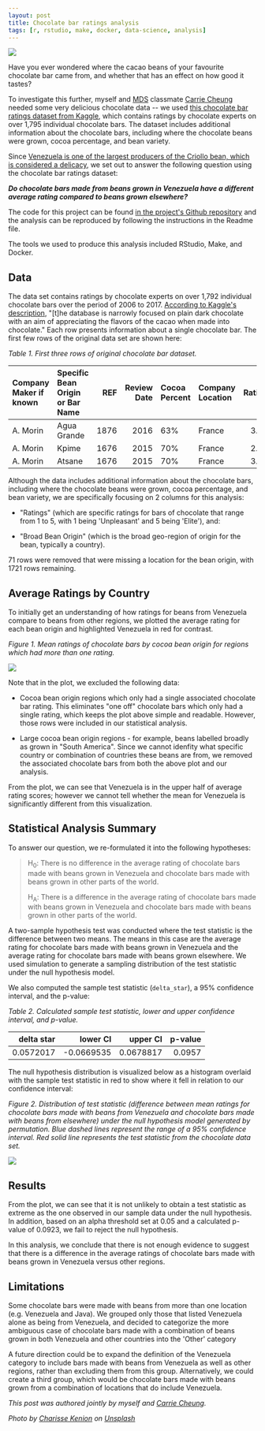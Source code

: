 ```yaml
---
layout: post
title: Chocolate bar ratings analysis
tags: [r, rstudio, make, docker, data-science, analysis]
---
```


<img src="/images/chocolate.jpg" class="fit image">

Have you ever wondered where the cacao beans of your favourite chocolate bar came from, and whether that has an effect on how good it tastes?

To investigate this further, myself and [MDS](https://masterdatascience.ubc.ca/) classmate [Carrie Cheung](https://github.com/carrieklc) needed some very delicious chocolate data -- we used [this chocolate bar ratings dataset from Kaggle](https://www.kaggle.com/rtatman/chocolate-bar-ratings), which contains ratings by chocolate experts on over 1,795 individual chocolate bars. The dataset includes additional information about the chocolate bars, including where the chocolate beans were grown, cocoa percentage, and bean variety.

Since [Venezuela is one of the largest producers of the Criollo bean, which is considered a delicacy](https://en.wikipedia.org/wiki/Cocoa_bean), we set out to answer the following question using the chocolate bar ratings dataset:

_**Do chocolate bars made from beans grown in Venezuela have a different average rating compared to beans grown elsewhere?**_

The code for this project can be found [in the project's Github repository](https://github.com/UBC-MDS/DSCI_522-Chocolate_Ratings_Analysis) and the analysis can be reproduced by following the instructions in the Readme file.

The tools we used to produce this analysis included RStudio, Make, and Docker.







## Data

The data set contains ratings by chocolate experts on over 1,792 individual chocolate bars over the period of 2006 to 2017. [According to Kaggle's description,](https://www.kaggle.com/rtatman/chocolate-bar-ratings/home) "\[t\]he database is narrowly focused on plain dark chocolate with an aim of appreciating the flavors of the cacao when made into chocolate." Each row presents information about a single chocolate bar. The first few rows of the original data set are shown here:

*Table 1. First three rows of original chocolate bar dataset.*

| Company Maker if known | Specific Bean Origin or Bar Name |   REF|  Review Date| Cocoa Percent | Company Location |  Rating| Bean Type | Broad Bean Origin |
|:-----------------------|:---------------------------------|-----:|------------:|:--------------|:-----------------|-------:|:----------|:------------------|
| A. Morin               | Agua Grande                      |  1876|         2016| 63%           | France           |    3.75|           | Sao Tome          |
| A. Morin               | Kpime                            |  1676|         2015| 70%           | France           |    2.75|           | Togo              |
| A. Morin               | Atsane                           |  1676|         2015| 70%           | France           |    3.00|           | Togo              |

Although the data includes additional information about the chocolate bars, including where the chocolate beans were grown, cocoa percentage, and bean variety, we are specifically focusing on 2 columns for this analysis:

-   "Ratings" (which are specific ratings for bars of chocolate that range from 1 to 5, with 1 being 'Unpleasant' and 5 being 'Elite'), and:

-   "Broad Bean Origin" (which is the broad geo-region of origin for the bean, typically a country).

71 rows were removed that were missing a location for the bean origin, with 1721 rows remaining.

## Average Ratings by Country

To initially get an understanding of how ratings for beans from Venezuela compare to beans from other regions, we plotted the average rating for each bean origin and highlighted Venezuela in red for contrast.

*Figure 1. Mean ratings of chocolate bars by cocoa bean origin for regions which had more than one rating.*

<img src="/figs/2018-12-07-chocolate-bars/choc_data_viz.png" class="fit image">

Note that in the plot, we excluded the following data:

-   Cocoa bean origin regions which only had a single associated chocolate bar rating. This eliminates "one off" chocolate bars which only had a single rating, which keeps the plot above simple and readable. However, those rows were included in our statistical analysis.

-   Large cocoa bean origin regions - for example, beans labelled broadly as grown in "South America". Since we cannot idenfity what specific country or combination of countries these beans are from, we removed the associated chocolate bars from both the above plot and our analysis.

From the plot, we can see that Venezuela is in the upper half of average rating scores; however we cannot tell whether the mean for Venezuela is significantly different from this visualization.

## Statistical Analysis Summary

To answer our question, we re-formulated it into the following hypotheses:

> H<sub>0</sub>: There is no difference in the average rating of chocolate bars made with beans grown in Venezuela and chocolate bars made with beans grown in other parts of the world.
>
> H<sub>A</sub>: There is a difference in the average rating of chocolate bars made with beans grown in Venezuela and chocolate bars made with beans grown in other parts of the world.

A two-sample hypothesis test was conducted where the test statistic is the difference between two means. The means in this case are the average rating for chocolate bars made with beans grown in Venezuela and the average rating for chocolate bars made with beans grown elsewhere. We used simulation to generate a sampling distribution of the test statistic under the null hypothesis model.

We also computed the sample test statistic (`delta_star`), a 95% confidence interval, and the p-value:

*Table 2. Calculated sample test statistic, lower and upper confidence interval, and p-value.*

|  delta star|    lower CI|   upper CI|  p-value|
|-----------:|-----------:|----------:|--------:|
|   0.0572017|  -0.0669535|  0.0678817|   0.0957|

The null hypothesis distribution is visualized below as a histogram overlaid with the sample test statistic in red to show where it fell in relation to our confidence interval:

*Figure 2. Distribution of test statistic (difference between mean ratings for chocolate bars made with beans from Venezuela and chocolate bars made with beans from elsewhere) under the null hypothesis model generated by permutation. Blue dashed lines represent the range of a 95% confidence interval. Red solid line represents the test statistic from the chocolate data set.*

<img src="/figs/2018-12-07-chocolate-bars/choc_ratings_analysis_viz.png" class="fit image">

## Results

From the plot, we can see that it is not unlikely to obtain a test statistic as extreme as the one observed in our sample data under the null hypothesis. In addition, based on an alpha threshold set at 0.05 and a calculated p-value of 0.0923, we fail to reject the null hypothesis.

In this analysis, we conclude that there is not enough evidence to suggest that there is a difference in the average ratings of chocolate bars made with beans grown in Venezuela versus other regions.

Limitations
-----------

Some chocolate bars were made with beans from more than one location (e.g. Venezuela and Java). We grouped only those that listed Venezuela alone as being from Venezuela, and decided to categorize the more ambiguous case of chocolate bars made with a combination of beans grown in both Venezuela and other countries into the 'Other' category

A future direction could be to expand the definition of the Venezuela category to include bars made with beans from Venezuela as well as other regions, rather than excluding them from this group. Alternatively, we could create a third group, which would be chocolate bars made with beans grown from a combination of locations that do include Venezuela.


_This post was authored jointly by myself and [Carrie Cheung](https://github.com/carrieklc)._

_Photo by [Charisse Kenion](https://unsplash.com/@charissek?utm_source=unsplash&utm_medium=referral&utm_content=creditCopyText) on [Unsplash](https://unsplash.com/)_
